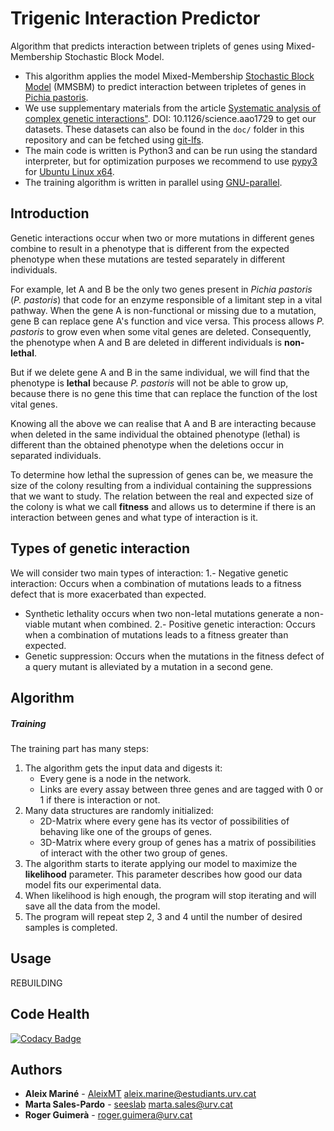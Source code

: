# Trigenic Interaction Predictor
Algorithm that predicts interaction between triplets of genes using Mixed-Membership Stochastic Block Model.
* This algorithm applies the model Mixed-Membership [Stochastic Block Model](https://en.wikipedia.org/wiki/Stochastic_block_model) (MMSBM) to predict interaction between tripletes of genes in [Pichia pastoris](https://en.wikipedia.org/wiki/Pichia_pastoris). 
* We use supplementary materials from the article [Systematic analysis of complex genetic interactions"](http://science.sciencemag.org/content/360/6386/eaao1729). DOI: 10.1126/science.aao1729 to get our datasets. These datasets can also be found in the `doc/` folder in this repository and can be fetched using [git-lfs](https://git-lfs.github.com/).
* The main code is written is Python3 and can be run using the standard interpreter, but for optimization purposes we recommend to use [pypy3](https://pypy.org/) for [Ubuntu Linux x64](https://bitbucket.org/pypy/pypy/downloads/pypy3.6-v7.1.1-linux64.tar.bz2).
* The training algorithm is written in parallel using [GNU-parallel](https://www.gnu.org/software/parallel/).

## Introduction
Genetic interactions occur when two or more mutations in different genes combine to result in a phenotype that is different from the expected phenotype when these mutations are tested separately in different individuals. 

For example, let A and B be the only two genes present in *Pichia pastoris* (*P. pastoris*) that code for an enzyme responsible of a limitant step in a vital pathway. When the gene A is non-functional or missing due to a mutation, gene B can replace gene A's function and vice versa. This process allows *P. pastoris* to grow even when some vital genes are deleted. Consequently, the phenotype when A and B are deleted in different individuals is **non-lethal**.

But if we delete gene A and B in the same individual, we will find that the phenotype is **lethal** because *P. pastoris* will not be able to grow up, because there is no gene this time that can replace the function of the lost vital genes.

Knowing all the above we can realise that A and B are interacting because when deleted in the same individual the obtained phenotype (lethal) is different than the obtained phenotype when the deletions occur in separated individuals. 

To determine how lethal the supression of genes can be, we measure the size of the colony resulting from a individual containing the suppressions that we want to study. The relation between the real and expected size of the colony is what we call **fitness** and allows us to determine if there is an interaction between genes and what type of interaction is it.

## Types of genetic interaction
We will consider two main types of interaction:
1.- Negative genetic interaction: Occurs when a combination of mutations leads to a fitness defect that is more exacerbated than expected. 
 * Synthetic lethality occurs when two non-letal mutations generate a non-viable mutant when combined.
2.- Positive genetic interaction: Occurs when a combination of mutations leads to a fitness greater than expected.
 * Genetic suppression: Occurs when the mutations in the fitness defect of a query mutant is alleviated by a mutation in a second gene. 

## Algorithm
##### Training
The training part has many steps:
1. The algorithm gets the input data and digests it:
   - Every gene is a node in the network. 
   - Links are every assay between three genes and are tagged with 0 or 1 if there is interaction or not.  
2. Many data structures are randomly initialized:
   - 2D-Matrix where every gene has its vector of possibilities of behaving like one of the groups of genes.
   - 3D-Matrix where every group of genes has a matrix of possibilities of interact with the other two group of genes.
3. The algorithm starts to iterate applying our model to maximize the **likelihood** parameter. This parameter describes how good our data model fits our experimental data.
4. When likelihood is high enough, the program will stop iterating and will save all the data from the model. 
5. The program will repeat step 2, 3 and 4 until the number of desired samples is completed.

## Usage
REBUILDING

## Code Health
[![Codacy Badge](https://api.codacy.com/project/badge/Grade/51cacbf196634b1f81521e09bfdc9617)](https://www.codacy.com/app/AleixMT/TrigenicInteractionPredictor?utm_source=github.com&amp;utm_medium=referral&amp;utm_content=AleixMT/TrigenicInteractionPredictor&amp;utm_campaign=Badge_Grade)

## Authors

* **Aleix Mariné** - [AleixMT](https://github.com/AleixMT) [aleix.marine@estudiants.urv.cat](aleix.marine@estudiants.urv.cat)
* **Marta Sales-Pardo** - [seeslab](https://github.com/seeslab) [marta.sales@urv.cat](marta.sales@urv.cat)
* **Roger Guimerà** - [roger.guimera@urv.cat](roger.guimera@urv.cat)
